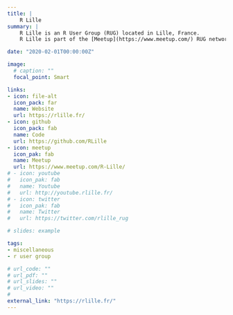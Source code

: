 ```yaml
---
title: |
    R Lille
summary: |
    R Lille is an R User Group (RUG) located in Lille, France.
    R Lille is part of the [Meetup](https://www.meetup.com/) RUG network sponsored by the [R&nbsp;Consortium](https://www.r-consortium.org/).

date: "2020-02-01T00:00:00Z"

image:
  # caption: ""
  focal_point: Smart

links:
- icon: file-alt
  icon_pack: far
  name: Website
  url: https://rlille.fr/
- icon: github
  icon_pack: fab
  name: Code
  url: https://github.com/RLille
- icon: meetup
  icon_pak: fab
  name: Meetup
  url: https://www.meetup.com/R-Lille/
# - icon: youtube
#   icon_pak: fab
#   name: Youtube
#   url: http://youtube.rlille.fr/
# - icon: twitter
#   icon_pak: fab
#   name: Twitter
#   url: https://twitter.com/rlille_rug

# slides: example

tags:
- miscellaneous
- r user group

# url_code: ""
# url_pdf: ""
# url_slides: ""
# url_video: ""
#
external_link: "https://rlille.fr/"
---
```

